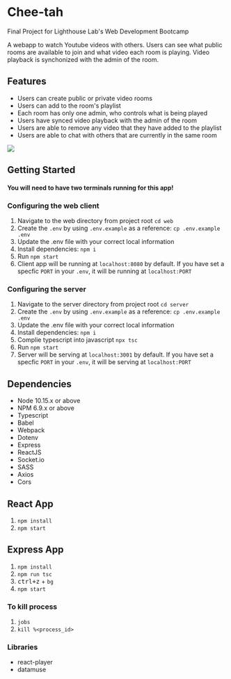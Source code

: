# Chee-tah
Final Project for Lighthouse Lab's Web Development Bootcamp

<!-- !["Home Page"](https://github.com/tw5033/lighthouse-midterm/blob/readme_work/public/images/screenshots/home.png)
!["Menu](https://github.com/tw5033/lighthouse-midterm/blob/readme_work/public/images/screenshots/menu.png)
!["Checkout"](https://github.com/tw5033/lighthouse-midterm/blob/readme_work/public/images/screenshots/cart.png)
!["Pending/Accepting Orders"](https://github.com/tw5033/lighthouse-midterm/blob/readme_work/public/images/screenshots/confirmed.png) -->

A webapp to watch Youtube videos with others. Users can see what public rooms are available to join and what video each room is playing. Video playback is synchonized with the admin of the room.

## Features
- Users can create public or private video rooms
- Users can add to the room's playlist
- Each room has only one admin, who controls what is being played
- Users have synced video playback with the admin of the room
- Users are able to remove any video that they have added to the playlist
- Users are able to chat with others that are currently in the same room

![](home-page.gif)

## Getting Started

#### You will need to have two terminals running for this app!

### Configuring the web client
1. Navigate to the web directory from project root `cd web`
2. Create the `.env` by using `.env.example` as a reference: `cp .env.example .env`
3. Update the .env file with your correct local information
4. Install dependencies: `npm i`
5. Run `npm start`
6. Client app will be running at `localhost:8080` by default. If you have set a specfic `PORT` in your `.env`, it will be running at `localhost:PORT`

### Configuring the server
1. Navigate to the server directory from project root `cd server`
2. Create the `.env` by using `.env.example` as a reference: `cp .env.example .env`
3. Update the .env file with your correct local information
4. Install dependencies: `npm i`
5. Complie typescript into javascript `npx tsc`
6. Run `npm start`
7. Server will be serving at `localhost:3001` by default. If you have set a specfic `PORT` in your `.env`, it will be serving at `localhost:PORT`

## Dependencies

- Node 10.15.x or above
- NPM 6.9.x or above
- Typescript
- Babel
- Webpack
- Dotenv
- Express
- ReactJS
- Socket.io
- SASS
- Axios
- Cors

## React App

1. ```npm install```
2. ```npm start```


## Express App

1. ```npm install```
2. ```npm run tsc```
3. <kbd>ctrl+z</kbd> + ```bg```
4. ```npm start```

### To kill process 

1. ```jobs```
2. ```kill %<process_id>```


### Libraries

- react-player
- datamuse